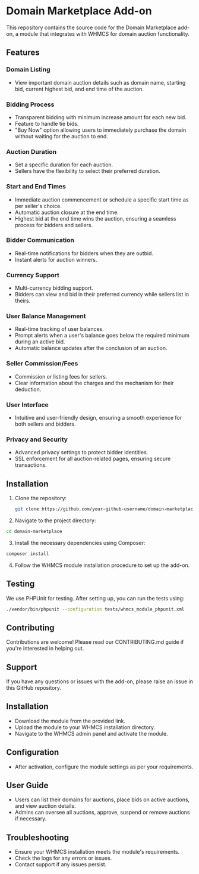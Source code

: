  # Domain Marketplace Add-on

 This repository contains the source code for the Domain Marketplace add-on, a module that integrates with WHMCS for domain auction functionality.

 ## Features

 ### Domain Listing
 - View important domain auction details such as domain name, starting bid, current highest bid, and end time of the auction.

 ### Bidding Process
 - Transparent bidding with minimum increase amount for each new bid.
 - Feature to handle tie bids.
 - "Buy Now" option allowing users to immediately purchase the domain without waiting for the auction to end.

 ### Auction Duration
 - Set a specific duration for each auction.
 - Sellers have the flexibility to select their preferred duration.

 ### Start and End Times
 - Immediate auction commencement or schedule a specific start time as per seller's choice.
 - Automatic auction closure at the end time.
 - Highest bid at the end time wins the auction, ensuring a seamless process for bidders and sellers.

 ### Bidder Communication
 - Real-time notifications for bidders when they are outbid.
 - Instant alerts for auction winners.

 ### Currency Support
 - Multi-currency bidding support.
 - Bidders can view and bid in their preferred currency while sellers list in theirs.

 ### User Balance Management
 - Real-time tracking of user balances.
 - Prompt alerts when a user's balance goes below the required minimum during an active bid.
 - Automatic balance updates after the conclusion of an auction.

 ### Seller Commission/Fees
 - Commission or listing fees for sellers.
 - Clear information about the charges and the mechanism for their deduction.

 ### User Interface
 - Intuitive and user-friendly design, ensuring a smooth experience for both sellers and bidders.

 ### Privacy and Security
 - Advanced privacy settings to protect bidder identities.
 - SSL enforcement for all auction-related pages, ensuring secure transactions.

 ## Installation

 1. Clone the repository:
    ```bash
    git clone https://github.com/your-github-username/domain-marketplace.git
    ```
 2. Navigate to the project directory:

 ```bash
 cd domain-marketplace
 ```

3.  Install the necessary dependencies using Composer:

 ```bash
 composer install
 ```

 4. Follow the WHMCS module installation procedure to set up the add-on.

 ## Testing
 We use PHPUnit for testing. After setting up, you can run the tests using:

 ```bash
 ./vendor/bin/phpunit --configuration tests/whmcs_module_phpunit.xml
 ```

 ## Contributing
 Contributions are welcome! Please read our CONTRIBUTING.md guide if you're interested in helping out.

 ## Support
 If you have any questions or issues with the add-on, please raise an issue in this GitHub repository.


## Installation
- Download the module from the provided link.
- Upload the module to your WHMCS installation directory.
- Navigate to the WHMCS admin panel and activate the module.

## Configuration
- After activation, configure the module settings as per your requirements.

## User Guide
- Users can list their domains for auctions, place bids on active auctions, and view auction details.
- Admins can oversee all auctions, approve, suspend or remove auctions if necessary.

## Troubleshooting
- Ensure your WHMCS installation meets the module's requirements.
- Check the logs for any errors or issues.
- Contact support if any issues persist.

